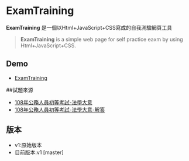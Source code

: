 # ExamTraining

**ExamTraining** 是一個以Html+JavaScript+CSS寫成的自我測驗網頁工具
>**ExamTraining** is a simple web page for self practice eaxm
by using Html+JavaScript+CSS.

## Demo
* [ExamTraining](https://cubshuang.github.io/ExamTraining/)

##試題來源
* [108年公務人員初等考試-法學大意](https://wwwq.moex.gov.tw/ExamQuesFiles/Question/108/108010_3501.pdf)
* [108年公務人員初等考試-法學大意-解答](https://wwwq.moex.gov.tw/ExamQuesFiles/StandardAnswer/108/108010_ANS3501.pdf)

## 版本
* v1:原始版本
* 目前版本:v1 [master]

